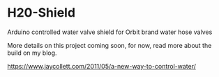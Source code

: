 # H20-Shield
Arduino controlled water valve shield for Orbit brand water hose valves

More details on this project coming soon, for now, read more about the build on my blog.

https://www.jaycollett.com/2011/05/a-new-way-to-control-water/
